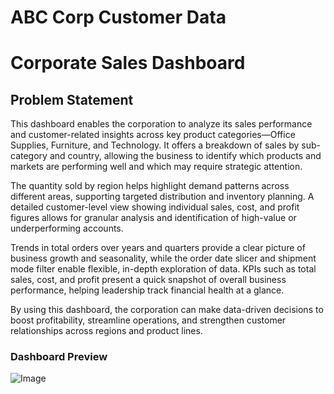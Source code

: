 # ABC Corp Customer Data


# Corporate Sales Dashboard

## Problem Statement


This dashboard enables the corporation to analyze its sales performance and customer-related insights across key product categories—Office Supplies, Furniture, and Technology. It offers a breakdown of sales by sub-category and country, allowing the business to identify which products and markets are performing well and which may require strategic attention.

The quantity sold by region helps highlight demand patterns across different areas, supporting targeted distribution and inventory planning. A detailed customer-level view showing individual sales, cost, and profit figures allows for granular analysis and identification of high-value or underperforming accounts.

Trends in total orders over years and quarters provide a clear picture of business growth and seasonality, while the order date slicer and shipment mode filter enable flexible, in-depth exploration of data. KPIs such as total sales, cost, and profit present a quick snapshot of overall business performance, helping leadership track financial health at a glance.

By using this dashboard, the corporation can make data-driven decisions to boost profitability, streamline operations, and strengthen customer relationships across regions and product lines.



### Dashboard Preview

 
![Image](https://github.com/user-attachments/assets/99db19ec-496f-4c48-8efd-1f403ee51b8b)

